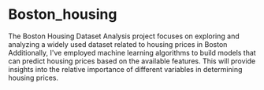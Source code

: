 # Boston_housing
The Boston Housing Dataset Analysis project focuses on exploring and analyzing a widely used dataset related to housing prices in Boston
Additionally, I've employed  machine learning algorithms to build models that can predict housing prices based on the available features. This will provide insights into the relative importance of different variables in determining housing prices.
